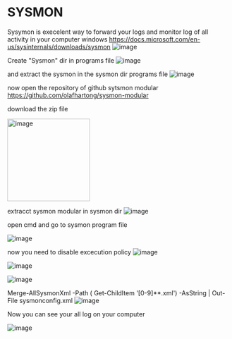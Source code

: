 # SYSMON
Sysymon is execelent way to forward your logs and monitor log of all activity in your computer windows
https://docs.microsoft.com/en-us/sysinternals/downloads/sysmon
![image](https://user-images.githubusercontent.com/77326619/177029458-7a6df3ad-cf46-42bf-ae7f-c148a9b6b9c9.png)

Create "Sysmon" dir in programs file 
![image](https://user-images.githubusercontent.com/77326619/177029568-a80e7aef-7d53-41c3-b420-ccbf821bb919.png)

and extract the sysmon in the sysmon dir programs file
![image](https://user-images.githubusercontent.com/77326619/177029611-e65f6920-6947-4f0c-a750-70a350e0116a.png)

now open the repository of github sytsmon modular
https://github.com/olafhartong/sysmon-modular

download the zip file

<img width="187" alt="image" src="https://user-images.githubusercontent.com/77326619/177029789-54177149-d6f2-403b-b454-b00a1d17a28c.png">

extracct sysmon modular in sysmon dir
![image](https://user-images.githubusercontent.com/77326619/177029846-1af95fa0-1d2a-4697-8c75-8e087eecddc9.png)

open cmd and go to sysmon program file

![image](https://user-images.githubusercontent.com/77326619/177029933-937fd065-5cc5-4142-8408-4094a896432d.png)

now you need to disable excecution policy
![image](https://user-images.githubusercontent.com/77326619/177030033-ade34229-5276-40aa-9d08-dbaf71a4557d.png)

![image](https://user-images.githubusercontent.com/77326619/177030082-42acb6aa-4b6d-44a7-baff-4ea7bcdd0d33.png)

![image](https://user-images.githubusercontent.com/77326619/177030153-2cab58e1-86c8-4a99-a668-7e0353f5cf65.png)

Merge-AllSysmonXml -Path ( Get-ChildItem '[0-9]*\*.xml') -AsString | Out-File sysmonconfig.xml
![image](https://user-images.githubusercontent.com/77326619/177030238-ccae2125-56f8-4239-a972-20d3b22fb465.png)

Now you can see your all log on your computer

![image](https://user-images.githubusercontent.com/77326619/177030393-bc6ba329-6dda-4cdd-91c5-a9e06d3db96d.png)

